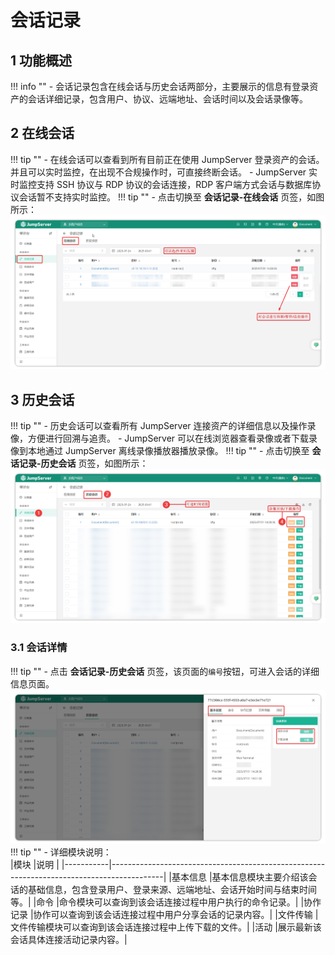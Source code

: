 # 会话记录
## 1 功能概述
!!! info "" 
    - 会话记录包含在线会话与历史会话两部分，主要展示的信息有登录资产的会话详细记录，包含用户、协议、远端地址、会话时间以及会话录像等。
## 2 在线会话
!!! tip "" 
    - 在线会话可以查看到所有目前正在使用 JumpServer 登录资产的会话。并且可以实时监控，在出现不合规操作时，可直接终断会话。
    - JumpServer 实时监控支持 SSH 协议与 RDP 协议的会话连接，RDP 客户端方式会话与数据库协议会话暂不支持实时监控。
!!! tip "" 
    - 点击切换至 **会话记录-在线会话** 页签，如图所示：
![session_record_01](../../../../img/v4_session_record_01.png)
## 3 历史会话
!!! tip "" 
    - 历史会话可以查看所有 JumpServer 连接资产的详细信息以及操作录像，方便进行回溯与追责。
    - JumpServer 可以在线浏览器查看录像或者下载录像到本地通过 JumpServer 离线录像播放器播放录像。
!!! tip "" 
    - 点击切换至 **会话记录-历史会话** 页签，如图所示：
![session_record_02](../../../../img/v4_session_record_02.png)
### 3.1 会话详情
!!! tip "" 
    - 点击 **会话记录-历史会话** 页签，该页面的``编号``按钮，可进入会话的详细信息页面。
![session_record_03](../../../../img/v4_session_record_03.png)
!!! tip "" 
    - 详细模块说明：   
|模块	    |说明                                                                                       |
|-----------|-------------------------------------------------------------------------------------------|
|基本信息    |基本信息模块主要介绍该会话的基础信息，包含登录用户、登录来源、远端地址、会话开始时间与结束时间等。|
|命令        |命令模块可以查询到该会话连接过程中用户执行的命令记录。|
|协作记录    |协作可以查询到该会话连接过程中用户分享会话的记录内容。|
|文件传输    |文件传输模块可以查询到该会话连接过程中上传下载的文件。|
|活动        |展示最新该会话具体连接活动记录内容。|